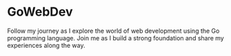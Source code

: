 # GoWebDev
Follow my journey as I explore the world of web development using the Go programming language. Join me as I build a strong foundation and share my experiences along the way.
